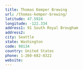 ```yaml
---
title: Thomas Kemper Brewing
url: /thomas-kemper-brewing/
latitude: 47.5924
longitude: -122.334
address1: 91 South Royal Brougham
address2: 
city: Seattle
state: Washington
code: 98134
country: United States
phone: 1-260-682-8322
website: 
---
```


